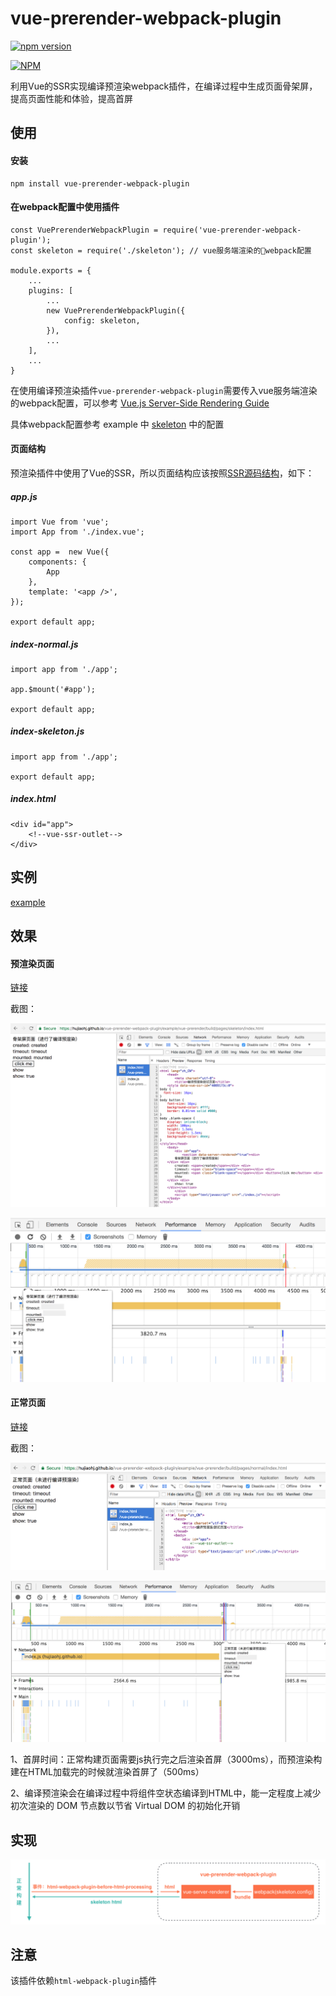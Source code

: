 # vue-prerender-webpack-plugin

[![npm version](https://badge.fury.io/js/vue-prerender-webpack-plugin.svg)](https://badge.fury.io/js/vue-prerender-webpack-plugin)

[![NPM](https://nodei.co/npm/vue-prerender-webpack-plugin.png?downloads=true&downloadRank=true&stars=true)](https://nodei.co/npm/vue-prerender-webpack-plugin/)

利用Vue的SSR实现编译预渲染webpack插件，在编译过程中生成页面骨架屏，提高页面性能和体验，提高首屏

## 使用

#### 安装

```
npm install vue-prerender-webpack-plugin
```

#### 在webpack配置中使用插件

```
const VuePrerenderWebpackPlugin = require('vue-prerender-webpack-plugin');
const skeleton = require('./skeleton'); // vue服务端渲染的webpack配置
 
module.exports = {
    ...
    plugins: [
        ...
        new VuePrerenderWebpackPlugin({
            config: skeleton,
        }),
        ...
    ],
    ...
}
```

在使用编译预渲染插件`vue-prerender-webpack-plugin`需要传入vue服务端渲染的webpack配置，可以参考 [Vue.js Server-Side Rendering Guide](https://ssr.vuejs.org/en/)

具体webpack配置参考 example 中 [skeleton](./blob/master/example/vue-prerender/webpack/skeleton.js) 中的配置

#### 页面结构

预渲染插件中使用了Vue的SSR，所以页面结构应该按照[SSR源码结构](https://ssr.vuejs.org/zh/structure.html)，如下：

##### app.js

```
import Vue from 'vue';
import App from './index.vue';

const app =  new Vue({
    components: {
        App
    },
    template: '<app />',
});

export default app;
```

##### index-normal.js

```
import app from './app';

app.$mount('#app');

export default app;
```

##### index-skeleton.js

```
import app from './app';

export default app;
```

##### index.html

```
<div id="app">
    <!--vue-ssr-outlet-->
</div>
```

## 实例

[example](./tree/master/example) 

## 效果

#### 预渲染页面

[链接](https://hujiaohj.github.io/vue-prerender-webpack-plugin/example/vue-prerender/build/pages/skeleton/index.html)

截图：

![skeleton-page](./screenshot/skeleton-page.png)

![skeleton](./screenshot/skeleton.png)

#### 正常页面

[链接](https://hujiaohj.github.io/vue-prerender-webpack-plugin/example/vue-prerender/build/pages/normal/index.html)

截图：

![normal-page](./screenshot/normal-page.png)

![normal](./screenshot/normal.png)

1、首屏时间：正常构建页面需要js执行完之后渲染首屏（3000ms），而预渲染构建在HTML加载完的时候就渲染首屏了（500ms）

2、编译预渲染会在编译过程中将组件空状态编译到HTML中，能一定程度上减少初次渲染的 DOM 节点数以节省 Virtual DOM 的初始化开销

## 实现

![realize](./screenshot/realize.png)

## 注意

该插件依赖`html-webpack-plugin`插件
